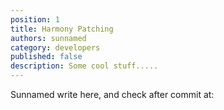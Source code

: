 ```yaml
---
position: 1
title: Harmony Patching
authors: sunnamed
category: developers
published: false
description: Some cool stuff.....
---
```


Sunnamed write here, and check after commit at: 